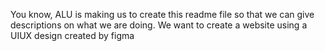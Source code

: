 You know, ALU is making us to create this readme file so that we can give descriptions on what we are doing. We want to create a website using a UIUX design created by figma